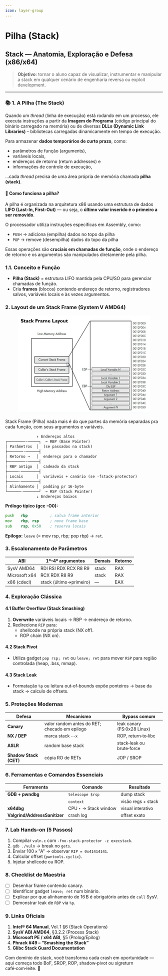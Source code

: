 ```yaml
---
icon: layer-group
---
```


# Pilha (Stack)

## Stack — Anatomia, Exploração e Defesa (x86/x64)

> **Objetivo**: tornar o aluno capaz de visualizar, instrumentar e manipular a stack em qualquer cenário de engenharia reversa ou exploit development.

***

### 📚 1. A Pilha (The Stack)&#x20;

Quando um _thread_ (linha de execução) está rodando em um processo, ele executa instruções a partir da **Imagem do Programa** (código principal do binário carregado na memória) ou de diversas **DLLs (Dynamic Link Libraries)** – bibliotecas carregadas dinamicamente em tempo de execução.

Para armazenar **dados temporários de curto prazo**, como:

* parâmetros de função (arguments),
* variáveis locais,
* endereços de retorno (return addresses) e
* informações de controle de execução,

...cada _thread_ precisa de uma área própria de memória chamada **pilha (stack)**.

#### 🔄 Como funciona a pilha?

A pilha é organizada na arquitetura x86 usando uma estrutura de dados **LIFO (Last-In, First-Out)** — ou seja, o **último valor inserido é o primeiro a ser removido**.

O processador utiliza instruções específicas em Assembly, como:

* `PUSH` → adiciona (empilha) dados no topo da pilha
* `POP` → remove (desempilha) dados do topo da pilha

Essas operações são **cruciais em chamadas de função**, onde o endereço de retorno e os argumentos são manipulados diretamente pela pilha.

### 1.1. Conceito e Função

* **Pilha (Stack)** = estrutura LIFO mantida pela CPU/SO para gerenciar chamadas de função.
* Cria **frames** (blocos) contendo endereço de retorno, registradores salvos, variáveis locais e às vezes argumentos.

### 2. Layout de um Stack Frame (System V AMD64)

<figure><img src="../../.gitbook/assets/image (13).png" alt=""><figcaption></figcaption></figure>

Stack Frame (Pilha) nada mais é do que partes da memória separadas pra cada função, com seus argumentos e variáveis.

```
              ↑ Endereços altos
┌────────-─────┐  ← RBP (Base Pointer)
│ Parâmetros  │  (se passados na stack)
├───────-──────┤
│ Retorno →   │  endereço para o chamador
├────────-─────┤
│ RBP antigo  │  cadeado da stack
├─────-────────┤
│ Locais      │  variáveis + canário (se -fstack-protector)
├─────-────────┤
│ Alinhamento │  padding p/ 16‑byte
└──────-───────┘  ← RSP (Stack Pointer)
              ↓ Endereços baixos
```

**Prólogo típico (gcc -O0):**

```asm
push   rbp          ; salva frame anterior
mov    rbp, rsp     ; novo frame base
sub    rsp, 0x50    ; reserva locais
```

**Epilogo:** `leave` (= mov rsp, rbp; pop rbp) → `ret`.

### 3. Escalonamento de Parâmetros

| ABI           | 1º–4º argumentos        | Demais | Retorno |
| ------------- | ----------------------- | ------ | ------- |
| SysV AMD64    | RDI RSI RDX RCX R8 R9   | stack  | RAX     |
| Microsoft x64 | RCX RDX R8 R9           | stack  | RAX     |
| x86 (cdecl)   | stack (último→primeiro) | —      | EAX     |

### 4. Exploração Clássica

#### 4.1 Buffer Overflow (Stack Smashing)

1. **Overwrite** variáveis locais → RBP → endereço de retorno.
2. Redirecione `RIP` para:
   * shellcode na própria stack (NX off).
   * ROP chain (NX on).

#### 4.2 Stack Pivot

* Utiliza gadget `pop rsp; ret` ou `leave; ret` para mover `RSP` para região controlada (heap, .bss, mmap).

#### 4.3 Stack Leak

* Formatação `%p` ou leitura out‑of‑bounds expõe ponteiros → base da stack → calculo de offsets.

### 5. Proteções Modernas

| Defesa                 | Mecanismo                                     | Bypass comum                |
| ---------------------- | --------------------------------------------- | --------------------------- |
| **Canary**             | valor random antes do RET; checado em epilogo | leak canary (FS:0x28 Linux) |
| **NX / DEP**           | marca stack `--x`                             | ROP, return‑to‐libc         |
| **ASLR**               | random base stack                             | stack‑leak ou brute‑force   |
| **Shadow Stack (CET)** | cópia RO de RETs                              | JOP / SROP                  |

### 6. Ferramentas e Comandos Essenciais

| Ferramenta                    | Comando               | Resultado          |
| ----------------------------- | --------------------- | ------------------ |
| **GDB + pwndbg**              | `telescope $rsp`      | dump stack         |
|                               | `context`             | visão regs + stack |
| **x64dbg**                    | CPU ‣ -> Stack window | visual interativo  |
| **Valgrind/AddressSanitizer** | crash log             | offset exato       |

### 7. Lab Hands‑on (5 Passos)

1. Compilar `vuln.c` com `-fno-stack-protector -z execstack`.
2. `gdb ./vuln` → break no `gets`.
3. Enviar 100 × "A" → observar `RIP = 0x41414141`.
4. Calcular offset (`pwntools.cyclic`).
5. Injetar shellcode ou ROP.

### 8. Checklist de Maestria

* [ ] Desenhar frame contendo canary.
* [ ] Identificar gadget `leave; ret` num binário.
* [ ] Explicar por que alinhamento de 16 B é obrigatório antes de `call` SysV.
* [ ] Demonstrar leak de `RBP` via `%p`.

### 9. Links Oficiais

1. **Intel® 64 Manual**, Vol. 1 §6 (Stack Operations)
2. **SysV ABI AMD64**, §3.2.2 (Process Stack)
3. **Microsoft PE / x64 ABI**, §5 (Prolog/Epilog)
4. **Phrack #49 – “Smashing the Stack”**
5. **Glibc Stack Guard Documentation**

Com domínio de stack, você transforma cada crash em oportunidade — aqui começa todo BoF, SROP, ROP, shadow‑pivot ou sigreturn café‑com‑leite. 🚀

